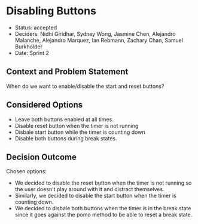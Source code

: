 # Disabling Buttons
- Status: accepted
- Deciders: Nidhi Giridhar, Sydney Wong, Jasmine Chen, Alejandro Malanche, Alejandro Marquez, Ian Rebmann, Zachary Chan, Samuel Burkholder
- Date: Sprint 2
## Context and Problem Statement
When do we want to enable/disable the start and reset buttons?

## Considered Options
- Leave both buttons enabled at all times.
- Disable reset button when the timer is not running 
- Disbale start button while the timer is counting down
- Disable both buttons during break states.  

## Decision Outcome
Chosen options:
- We decided to disable the reset button when the timer is not running so the user doesn't play around with it and distract themselves. 
- Similarly, we decided to disable the start button when the timer is counting down. 
- We decided to disbale both buttons when the timer is in the break state since it goes against the pomo method to be able to reset a break state. 
